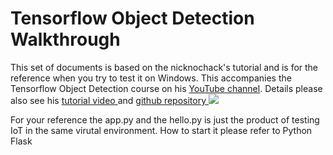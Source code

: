 # Tensorflow Object Detection Walkthrough
<p>This set of documents is based on the nicknochack's tutorial and is for the reference when you try to test it on Windows. This accompanies the Tensorflow Object Detection course on his <a href="https://www.youtube.com/c/nicholasrenotte">YouTube channel</a>. Details please also see his <a href="https://www.youtube.com/watch?v=yqkISICHH-U">tutorial video </a> and <a href="https://github.com/nicknochnack/TFODCourse">github repository </a>
<img src="https://i.imgur.com/H3tUyKM.png">

For your reference the app.py and the hello.py is just the product of testing IoT in the same virutal environment. How to start it please refer to Python Flask
